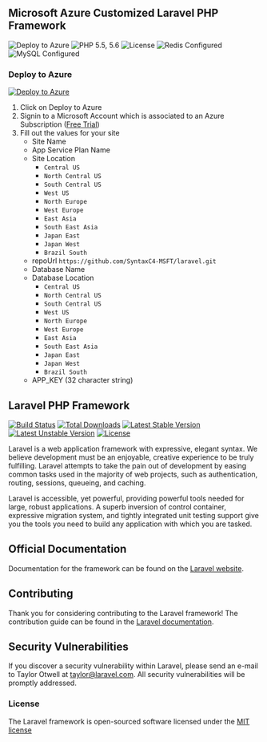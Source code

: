 ## Microsoft Azure Customized Laravel PHP Framework

![Deploy to Azure](https://img.shields.io/badge/platform-Azure-00abec.svg)
![PHP 5.5, 5.6](https://img.shields.io/badge/PHP-5.5%2C%205.6-4F5B93.svg)
![License](https://img.shields.io/badge/license-MIT-blue.svg)
![Redis Configured](https://img.shields.io/badge/redis-configured-brightgreen.svg)
![MySQL Configured](https://img.shields.io/badge/mysql-configured-brightgreen.svg)

### Deploy to Azure

[![Deploy to Azure](http://azuredeploy.net/deploybutton.png)](http://azuredeploy.net/)

1. Click on Deploy to Azure
2. Signin to a Microsoft Account which is associated to an Azure Subscription ([Free Trial](http://aka.ms/TryAzureToday))
3. Fill out the values for your site
   * Site Name
   * App Service Plan Name
   * Site Location
     * `Central US`
     * `North Central US`
     * `South Central US`
     * `West US`
     * `North Europe`
     * `West Europe`
     * `East Asia`
     * `South East Asia`
     * `Japan East`
     * `Japan West`
     * `Brazil South`
   * repoUrl `https://github.com/SyntaxC4-MSFT/laravel.git`
   * Database Name
   * Database Location
     * `Central US`
     * `North Central US`
     * `South Central US`
     * `West US`
     * `North Europe`
     * `West Europe`
     * `East Asia`
     * `South East Asia`
     * `Japan East`
     * `Japan West`
     * `Brazil South`
   * APP_KEY (32 character string)

## Laravel PHP Framework

[![Build Status](https://travis-ci.org/laravel/framework.svg)](https://travis-ci.org/laravel/framework)
[![Total Downloads](https://poser.pugx.org/laravel/framework/d/total.svg)](https://packagist.org/packages/laravel/framework)
[![Latest Stable Version](https://poser.pugx.org/laravel/framework/v/stable.svg)](https://packagist.org/packages/laravel/framework)
[![Latest Unstable Version](https://poser.pugx.org/laravel/framework/v/unstable.svg)](https://packagist.org/packages/laravel/framework)
[![License](https://poser.pugx.org/laravel/framework/license.svg)](https://packagist.org/packages/laravel/framework)

Laravel is a web application framework with expressive, elegant syntax. We believe development must be an enjoyable, creative experience to be truly fulfilling. Laravel attempts to take the pain out of development by easing common tasks used in the majority of web projects, such as authentication, routing, sessions, queueing, and caching.

Laravel is accessible, yet powerful, providing powerful tools needed for large, robust applications. A superb inversion of control container, expressive migration system, and tightly integrated unit testing support give you the tools you need to build any application with which you are tasked.

## Official Documentation

Documentation for the framework can be found on the [Laravel website](http://laravel.com/docs).

## Contributing

Thank you for considering contributing to the Laravel framework! The contribution guide can be found in the [Laravel documentation](http://laravel.com/docs/contributions).

## Security Vulnerabilities

If you discover a security vulnerability within Laravel, please send an e-mail to Taylor Otwell at taylor@laravel.com. All security vulnerabilities will be promptly addressed.

### License

The Laravel framework is open-sourced software licensed under the [MIT license](http://opensource.org/licenses/MIT)
